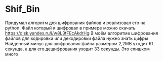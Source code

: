 # Shif_Bin
Придумал алгоритм для шифрования файлов и реализовал его на python.
Файл который я шифровал в примере можно скачать
https://disk.yandex.ru/i/w8L3tFEcAkdrHg
В моём алгоритме шифрования файлов для кодировки или декодировки файла нужно знать цифры
Найденный минус для шифрования файла размером 2,2MB уходит 61 секунда, а для его дешифрования уходит 33 секунды.
Это слишком много
